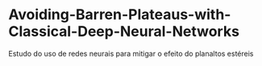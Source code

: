 # Avoiding-Barren-Plateaus-with-Classical-Deep-Neural-Networks
Estudo do uso de redes neurais para mitigar o efeito do planaltos estéreis
